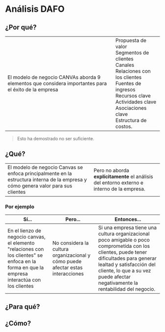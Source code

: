# Análisis DAFO

## ¿Por qué?

|||
-|-
|El modelo de negocio CANVAs aborda 9 elementos que considera importantes para el éxito de la empresa|Propuesta de valor<br />Segmentos de clientes<br />Canales<br />Relaciones con los clientes<br />Fuentes de ingresos<br />Recursos clave<br />Actividades clave<br />Asociaciones clave<br />Estructura de costos.

> Esto ha demostrado no ser suficiente.

## ¿Qué?
|||
-|-
El modelo de negocio Canvas se enfoca principalmente en la estructura interna de la empresa y cómo genera valor para sus clientes|Pero no aborda **explícitamente** el análisis del entorno externo e interno de la empresa.

### Por ejemplo
|Sí...|Pero...|Entonces...|
-|-|-
En el lienzo de negocio canvas, el elemento "relaciones con los clientes" se enfoca en la forma en que la empresa interactúa con los clientes|No considera la cultura organizacional y cómo puede afectar estas interacciones|Si una empresa tiene una cultura organizacional poco amigable o poco comprometida con los clientes, puede tener dificultades para generar lealtad y satisfacción del cliente, lo que a su vez puede afectar negativamente la rentabilidad del negocio.

## ¿Para qué?


## ¿Cómo?

